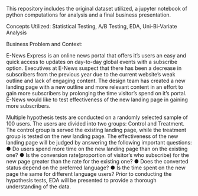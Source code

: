 This repository includes the original dataset utilized, a jupyter notebook of python computations for analysis and a final business presentation.

Concepts Utilized: Statistical Testing, A/B Testing, EDA, Uni-Bi-Variate Analysis

Business Problem and Context:

E-News Express is an online news portal that offers it’s users an easy and quick access to updates on
day-to-day global events with a subscribe option.
Executives at E-News suspect that there has been a decrease in subscribers from the previous year due to
the current website’s weak outline and lack of engaging content.
The design team has created a new landing page with a new outline and more relevant content in an
effort to gain more subscribers by prolonging the time visitor’s spend on it’s portal.
E-News would like to test effectiveness of the new landing page in gaining more subscribers.

Multiple hypothesis tests are conducted on a randomly selected sample of 100 users. The users are
divided into two groups: Control and Treatment. The control group is served the existing landing page,
while the treatment group is tested on the new landing page. The effectiveness of the new landing
page will be judged by answering the following important questions:
● Do users spend more time on the new landing page than on the existing one?
● Is the conversion rate(proportion of visitor’s who subscribe) for the new page greater than the rate
for the existing one?
● Does the converted status depend on the preferred language?
● Is the time spent on the new page the same for different language users?
Prior to conducting the hypothesis tests, EDA will be presented to provide a thorough understanding of
the data.
